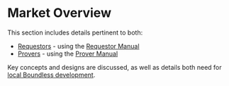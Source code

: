 # Market Overview

This section includes details pertinent to both:

- [Requestors][term-requestor] - using the [Requestor Manual][page-requestor-manual]
- [Provers][term-prover] - using the [Prover Manual][page-prover-manual]

Key concepts and designs are discussed, as well as details both need for [local Boundless development][page-local-development].

[page-prover-manual]: ../prover-manual/README.md
[page-requestor-manual]: ../requestor-manual/README.md
[page-local-development]: ./local-development.md
[term-requestor]: ../glossary.md#requestor
[term-prover]: ../glossary.md#prover
